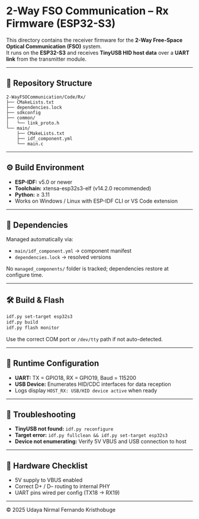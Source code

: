 # 2-Way FSO Communication – Rx Firmware (ESP32-S3)

This directory contains the receiver firmware for the **2-Way Free-Space Optical Communication (FSO)** system.  
It runs on the **ESP32-S3** and receives **TinyUSB HID host data** over a **UART link** from the transmitter module.

---

## 📂 Repository Structure
```
2-WayFSOCommunication/Code/Rx/
├── CMakeLists.txt
├── dependencies.lock
├── sdkconfig
├── common/
│   └── link_proto.h
└── main/
    ├── CMakeLists.txt
    ├── idf_component.yml
    └── main.c
```

---

## ⚙️ Build Environment
- **ESP-IDF:** v5.0 or newer  
- **Toolchain:** xtensa-esp32s3-elf (v14.2.0 recommended)  
- **Python:** ≥ 3.11  
- Works on Windows / Linux with ESP-IDF CLI or VS Code extension  

---

## 🧩 Dependencies
Managed automatically via:
- `main/idf_component.yml` → component manifest  
- `dependencies.lock` → resolved versions  

No `managed_components/` folder is tracked; dependencies restore at configure time.

---

## 🛠️ Build & Flash
```bash
idf.py set-target esp32s3
idf.py build
idf.py flash monitor
```

Use the correct COM port or `/dev/tty` path if not auto-detected.

---

## 🔧 Runtime Configuration
- **UART:** TX = GPIO18, RX = GPIO19, Baud = 115200  
- **USB Device:** Enumerates HID/CDC interfaces for data reception  
- Logs display `HOST_RX: USB/HID device active` when ready  

---

## 🧾 Troubleshooting
- **TinyUSB not found:** `idf.py reconfigure`  
- **Target error:** `idf.py fullclean && idf.py set-target esp32s3`  
- **Device not enumerating:** Verify 5V VBUS and USB connection to host  

---

## 🧱 Hardware Checklist
- 5V supply to VBUS enabled  
- Correct D+ / D– routing to internal PHY  
- UART pins wired per config (TX18 → RX19)  

---

© 2025 Udaya Nirmal Fernando Kristhobuge
